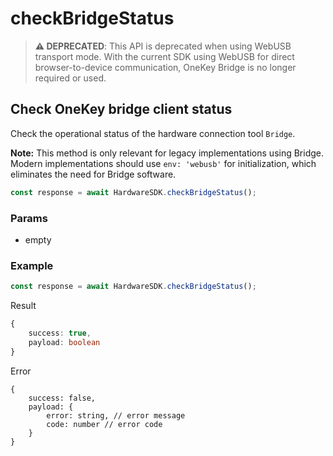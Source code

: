 # checkBridgeStatus

> **⚠️ DEPRECATED**: This API is deprecated when using WebUSB transport mode. With the current SDK using WebUSB for direct browser-to-device communication, OneKey Bridge is no longer required or used.

## Check OneKey bridge client status

Check the operational status of the hardware connection tool `Bridge`.

**Note:** This method is only relevant for legacy implementations using Bridge. Modern implementations should use `env: 'webusb'` for initialization, which eliminates the need for Bridge software.

```typescript
const response = await HardwareSDK.checkBridgeStatus();
```

### Params

* empty

### Example

```typescript
const response = await HardwareSDK.checkBridgeStatus();
```

Result

```typescript
{
    success: true,
    payload: boolean
}
```

Error

```
{
    success: false,
    payload: {
        error: string, // error message
        code: number // error code
    }
}
```
